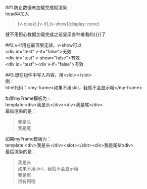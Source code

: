 ##1.防止数据未加载完成就渲染  
head中加入  

>[v-cloak],[v-if],[v-show]{display: none}  

就不用担心数据加载完成之前显示各种难看的{{}}了  

##2.v-if用在最顶层无效，v-show可以  
&lt;div id="test" v-if="false"></div>无效  
&lt;div id="test" v-show="false"></div>有效  
&lt;div id="test">&lt;div v-if="false"></div></div>有效  

##3.想在组件中写入内容，用&lt;slot>&lt;/slot>  
例：  
html代码：&lt;my-frame>如果不用slot，我就不会显示哦&lt;/my-frame>  

如果myFrame模板为：  
template:&lt;div>我是头&lt;/div>&lt;div>我是尾&lt;/div>  
最后渲染的是：  
>我是头  
>我是尾  

如果myFrame模板为：  
template:&lt;div>我是头&lt;/div>&lt;slot>&lt;/slot>&lt;div>我是尾&lt/div>  
最后渲染的是：  
>我是头  
>如果不用slot，我就不会显示哦  
>我是尾  
很有用哦
